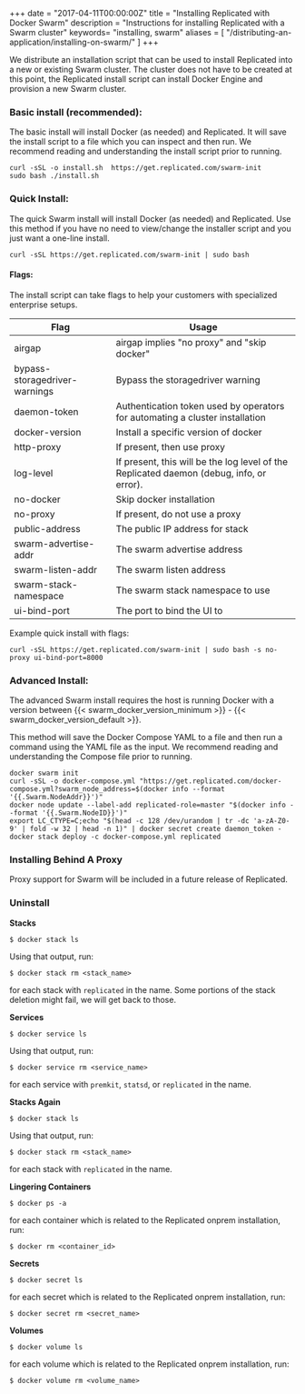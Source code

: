 +++
date = "2017-04-11T00:00:00Z"
title = "Installing Replicated with Docker Swarm"
description = "Instructions for installing Replicated with a Swarm cluster"
keywords= "installing, swarm"
aliases = [
    "/distributing-an-application/installing-on-swarm/"
]
+++

We distribute an installation script that can be used to install Replicated into a new or existing Swarm cluster. The cluster does not have to be created at this point, the Replicated install script can install Docker Engine and provision a new Swarm cluster.

### Basic install (recommended):

The basic install will install Docker (as needed) and Replicated. It will save the install script to a file which you can inspect and then run. We recommend reading and understanding the install script prior to running.


```shell
curl -sSL -o install.sh  https://get.replicated.com/swarm-init
sudo bash ./install.sh
```

### Quick Install:  

The quick Swarm install will install Docker (as needed) and Replicated. Use this method if you have no need to view/change the installer script and you just want a one-line install.

```shell
curl -sSL https://get.replicated.com/swarm-init | sudo bash
```

#### Flags:
The install script can take flags to help your customers with specialized enterprise setups.

|Flag|Usage|
|----|-----|
|airgap|airgap implies "no proxy" and "skip docker"|
|bypass-storagedriver-warnings|Bypass the storagedriver warning|
|daemon-token|Authentication token used by operators for automating a cluster installation|
|docker-version|Install a specific version of docker|
|http-proxy|If present, then use proxy|
|log-level|If present, this will be the log level of the Replicated daemon (debug, info, or error).|
|no-docker|Skip docker installation|
|no-proxy|If present, do not use a proxy|
|public-address|The public IP address for stack|
|swarm-advertise-addr|The swarm advertise address|
|swarm-listen-addr|The swarm listen address|
|swarm-stack-namespace|The swarm stack namespace to use|
|ui-bind-port|The port to bind the UI to|

Example quick install with flags:
```shell
curl -sSL https://get.replicated.com/swarm-init | sudo bash -s no-proxy ui-bind-port=8000
```

### Advanced Install:

The advanced Swarm install requires the host is running Docker with a version between {{< swarm_docker_version_minimum >}} - {{< swarm_docker_version_default >}}.

This method will save the Docker Compose YAML to a file and then run a command using the YAML file as the input. We recommend reading and understanding the Compose file prior to running.

```shell
docker swarm init
curl -sSL -o docker-compose.yml "https://get.replicated.com/docker-compose.yml?swarm_node_address=$(docker info --format '{{.Swarm.NodeAddr}}')"
docker node update --label-add replicated-role=master "$(docker info --format '{{.Swarm.NodeID}}')"
export LC_CTYPE=C;echo "$(head -c 128 /dev/urandom | tr -dc 'a-zA-Z0-9' | fold -w 32 | head -n 1)" | docker secret create daemon_token -
docker stack deploy -c docker-compose.yml replicated
```

### Installing Behind A Proxy

Proxy support for Swarm will be included in a future release of Replicated.

### Uninstall

__Stacks__


```shell
$ docker stack ls
```

Using that output, run:

```shell
$ docker stack rm <stack_name>
```

for each stack with `replicated` in the name. Some portions of the stack deletion might fail, we will get back to those.

__Services__

```shell
$ docker service ls
```

Using that output, run:

```shell
$ docker service rm <service_name>
```

for each service with `premkit`, `statsd`, or `replicated` in the name.

__Stacks Again__

```shell
$ docker stack ls
```

Using that output, run:

```shell
$ docker stack rm <stack_name>
```

for each stack with `replicated` in the name.


__Lingering Containers__


```shell
$ docker ps -a
```

for each container which is related to the Replicated onprem installation, run:

```shell
$ docker rm <container_id>
```

__Secrets__

```shell
$ docker secret ls
```

for each secret which is related to the Replicated onprem installation, run:

```shell
$ docker secret rm <secret_name>
```

__Volumes__

```shell
$ docker volume ls
```

for each volume which is related to the Replicated onprem installation, run:

```shell
$ docker volume rm <volume_name>
```